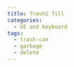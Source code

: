 ```yaml
---
title: Trash2 fill
categories:
  - UI and keyboard
tags:
  - trash-can
  - garbage
  - delete
---
```

